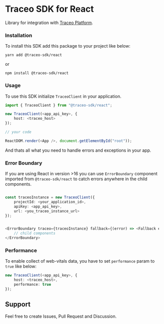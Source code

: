 # Traceo SDK for React

Library for integration with [Traceo Platform](https://github.com/traceo-dev/traceo).

### Installation
To install this SDK add this package to your project like below:
```
yarn add @traceo-sdk/react
```
or
```
npm install @traceo-sdk/react
```

### Usage
To use this SDK initialize `TraceoClient` in your application.
```ts
import { TraceoClient } from "@traceo-sdk/react";

new TraceoClient(<app_api_key>, {
    host: <traceo_host>
});

// your code

ReactDOM.render(<App />, document.getElementById("root"));
```

And thats all what you need to handle errors and exceptions in your app. 

### Error Boundary
If you are using React in version >16 you can use `ErrorBoundary` component imported from `@traceo-sdk/react` to catch errors anywhere in the child components.

```ts

const traceoInstance = new TraceoClient({
    projectId: <your_application_id>,
    apiKey: <app_api_key>,
    url: <you_traceo_instance_url>
});


<ErrorBoundary traceo={traceoInstance} fallback={(error) => <Fallback error={error} />}>
    // child components
</ErrorBoundary>

```

### Performance
To enable collect of web-vitals data, you have to set `performance` param to `true` like below:

```ts
new TraceoClient(<app_api_key>, {
    host: <traceo_host>,
    performance: true
});
```

## Support
Feel free to create Issues, Pull Request and Discussion.
